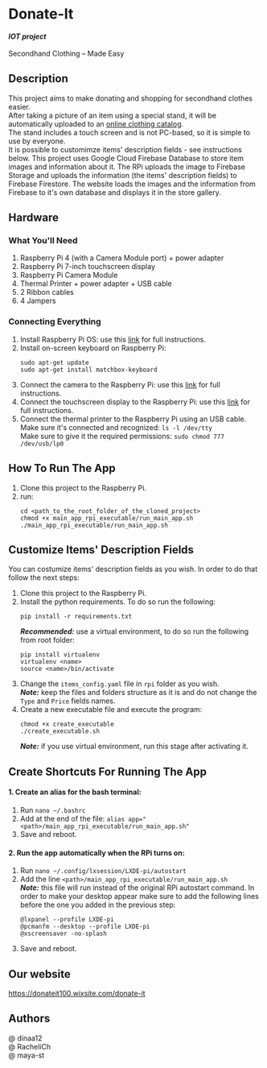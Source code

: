 # Donate-It
***IOT project***\
\
Secondhand Clothing – Made Easy

## Description
This project aims to make donating and shopping for secondhand clothes easier.\
After taking a picture of an item using a special stand, it will be automatically uploaded to an [online clothing catalog](https://donateit100.wixsite.com/donate-it).\
The stand includes a touch screen and is not PC-based, so it is simple to use by everyone.\
It is possible to customimze items' description fields - see instructions below.
This project uses Google Cloud Firebase Database to store item images and information about it. The RPi uploads the image to Firebase Storage and uploads the information (the items' description fields) to Firebase Firestore. The website loads the images and the information from Firebase to it's own database and displays it in the store gallery.

## Hardware
### What You'll Need
1. Raspberry Pi 4 (with a Camera Module port) + power adapter
2. Raspberry Pi 7-inch touchscreen display
3. Raspberry Pi Camera Module
4. Thermal Printer + power adapter + USB cable
5. 2 Ribbon cables
6. 4 Jampers

### Connecting Everything
1. Install Raspberry Pi OS: use this [link](https://www.raspberrypi.com/documentation/computers/getting-started.html) for full instructions.
2. Install on-screen keyboard on Raspberry Pi:
    ```
    sudo apt-get update
    sudo apt-get install matchbox-keyboard
    ```
3. Connect the camera to the Raspberry Pi: use this [link](https://projects.raspberrypi.org/en/projects/getting-started-with-picamera/1) for full instructions.
4. Connect the touchscreen display to the Raspberry Pi: use this [link](https://www.raspberrypi.com/documentation/accessories/display.html) for full instructions.
5. Connect the thermal printer to the Raspberry Pi using an USB cable.\
   Make sure it's connected and recognized: `ls -l /dev/tty`\
   Make sure to give it the required permissions: `sudo chmod 777 /dev/usb/lp0`

## How To Run The App
1. Clone this project to the Raspberry Pi.
2. run:
    ```
    cd <path_to_the_root_folder_of_the_cloned_project>
    chmod +x main_app_rpi_executable/run_main_app.sh
    ./main_app_rpi_executable/run_main_app.sh
    ```

## Customize Items' Description Fields
You can costumize items' description fields as you wish. In order to do that follow the next steps:
1. Clone this project to the Raspberry Pi.
2. Install the python requirements. To do so run the following:
    ```
    pip install -r requirements.txt
    ```
    ***Recommended:*** use a virtual environment, to do so run the following from root folder:
    ```
    pip install virtualenv
    virtualenv <name>
    source <name>/bin/activate
    ```
3. Change the `items_config.yaml` file in `rpi` folder as you wish.\
    ***Note:*** keep the files and folders structure as it is and do not change the `Type` and `Price` fields names.
4. Create a new executable file and execute the program:
    ```
    chmod +x create_executable
    ./create_executable.sh
    ```
    ***Note:*** if you use virtual environment, run this stage after activating it.
    
## Create Shortcuts For Running The App
#### 1. Create an alias for the bash terminal:
1. Run `nano ~/.bashrc`
2. Add at the end of the file: `alias app="<path>/main_app_rpi_executable/run_main_app.sh"`
3. Save and reboot.
#### 2. Run the app automatically when the RPi turns on:
1. Run `nano ~/.config/lxsession/LXDE-pi/autostart`
2. Add the line `<path>/main_app_rpi_executable/run_main_app.sh`\
***Note:*** this file will run instead of the original RPi autostart command. In order to make your desktop appear make sure to add the following lines
before the one you added in the previous step:
    ```
    @lxpanel --profile LXDE-pi
    @pcmanfm --desktop --profile LXDE-pi
    @xscreensaver -no-splash
    ```
3. Save and reboot.
    
## Our website
https://donateit100.wixsite.com/donate-it

## Authors
@ dinaa12\
@ RacheliCh\
@ maya-st
